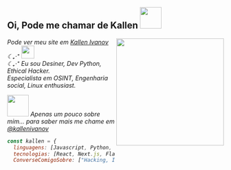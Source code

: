 <h2> Oi, Pode me chamar de Kallen <img src="https://media.tenor.com/iuZh8x_iFkQAAAAi/apple-deathnote.gif" width="50"></h2>
<img align="right" height="250" src="https://media4.giphy.com/media/bqm6WOjuLu480/200w.gif"  />
<p><em>Pode ver meu site em <a href="https://kallenivanov.site">Kallen Ivanov</a> ☾₊‧⁺  <img src="https://64.media.tumblr.com/aa59ba98e0208c2c4a7980360e59f020/a3a26d671076b72b-9b/s540x810/cc0ac15733bf40b86ca656e5f39ffdf5ca94f877.gif" width="30"></br>☾₊‧⁺ Eu sou Desiner, Dev Python, Ethical Hacker. 
<br> Especialista em OSINT, Engenharia social, Linux enthusiast. 
  
<img src="https://i.pinimg.com/originals/f3/90/b1/f390b1afe8f0fbdff0bdbe09892d6e9b.gif" width="50">  Apenas um pouco sobre mim... para saber mais me chame em <a href="https://instagram.com/kallenivanov">@kallenivanov</a>

```javascript
const kallen = {
  linguagens: [Javascript, Python, C, HTML, CSS],
  tecnologias: [React, Next.js, Flask, Linux, Adobe Photoshop, GameMaker],
  ConverseComigoSobre: ["Hacking, Investigação Cibernética, UX/UI Design"], }
```

